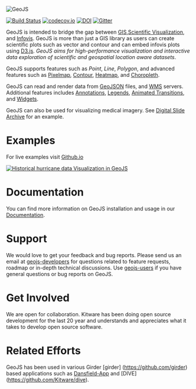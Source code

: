 ![GeoJS](https://opengeoscience.github.io/geojs/images/logo_256.png)

[![Build Status](https://github.com/opengeoscience/geojs/actions/workflows/main.yml/badge.svg)](https://github.com/opengeoscience/geojs/actions)
[![codecov.io](https://codecov.io/github/OpenGeoscience/geojs/coverage.svg?branch=master)](https://codecov.io/github/OpenGeoscience/geojs?branch=master)
[![DOI](https://img.shields.io/badge/DOI-10.5281%2Fzenodo.15459-blue)](https://dx.doi.org/10.5281/zenodo.15459)
[![Gitter](https://badges.gitter.im/OpenGeoscience/geojs.svg)](https://gitter.im/OpenGeoscience/geojs?utm_source=badge&utm_medium=badge&utm_campaign=pr-badge)

GeoJS is intended to bridge the gap between
[GIS](https://en.wikipedia.org/wiki/Geographic_information_system),[Scientific Visualization](https://en.wikipedia.org/wiki/Scientific_visualization), and
[Infovis](https://en.wikipedia.org/wiki/Information_visualization).
GeoJS is more than just a GIS library as users can create scientific plots
such as vector and contour and can embed infovis plots using [D3.js](https://github.com/d3/d3).
*GeoJS aims for high-performance visualization and interactive data exploration of scientific
and geospatial location aware datasets*.

GeoJS supports features such as *Point*, *Line*, *Polygon*, and advanced features
such as [Pixelmap](https://opengeoscience.github.io/geojs/examples/pixelmap),
[Contour](https://opengeoscience.github.io/geojs/examples/contour),
[Heatmap](https://opengeoscience.github.io/geojs/examples/heatmap), and
[Choropleth](https://opengeoscience.github.io/geojs/examples/choropleth).

GeoJS can read and render data from [GeoJSON](https://opengeoscience.github.io/geojs/examples/geoJSON) files,
and [WMS](https://opengeoscience.github.io/geojs/examples/wms) servers.
Additional features includes [Annotations](https://opengeoscience.github.io/geojs/examples/annotations),
[Legends](https://opengeoscience.github.io/geojs/examples/legend),
[Animated Transitions](https://opengeoscience.github.io/geojs/examples/transitions), and
[Widgets](https://opengeoscience.github.io/geojs/examples/widgets).

GeoJS can also be used for visualizing medical imagery. See [Digital Slide Archive](https://digitalslidearchive.github.io/digital_slide_archive) for an example.

Examples
========
For live examples visit [Github.io](https://opengeoscience.github.io/geojs/examples/index.html)

[![Historical hurricane data Visualization in GeoJS](https://opengeoscience.github.io/geojs/examples/hurricanes/thumb.jpg)](https://opengeoscience.github.io/geojs/examples/hurricanes)

Documentation
=============
You can find more information on GeoJS installation and usage in our [Documentation](https://geojs.readthedocs.org/en/latest/index.html).


Support
=======
We would love to get your feedback and bug reports. Please send us an email at
[geojs-developers](https://public.kitware.com/mailman/listinfo/geojs-developers)
for questions related to feature requests, roadmap or in-depth
technical discussions. Use [geojs-users](https://public.kitware.com/mailman/listinfo/geojs-users)
if you have general questions or bug reports on GeoJS.


Get Involved
============
We are open for collaboration. Kitware has been doing open source development
for the last 20 year and understands and appreciates what it takes to develop open
source software.

Related Efforts
===============
GeoJS has been used in various Girder [girder] (https://github.com/girder) based applications such
as [Dansfield-App](https://github.com/Kitware/Danesfield-App) and [DIVE] (https://github.com/Kitware/dive).
